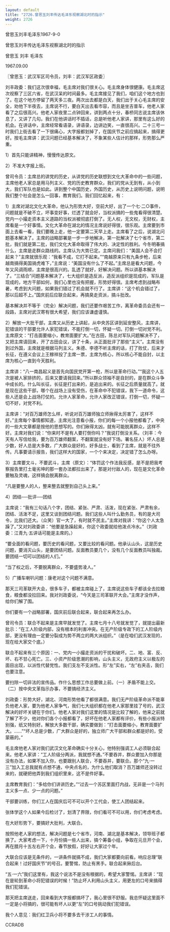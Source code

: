 ```yaml
---
layout: default
title: "2726.曾思玉刘丰传达毛泽东视察湖北时的指示"
weight: 2726
---
```


曾思玉刘丰毛泽东1967-9-0

曾思玉刘丰传达毛泽东视察湖北时的指示

曾思玉 刘丰 毛泽东

1967.09.00

〖曾思玉：武汉军区司令员，刘丰：武汉军区政委〗

刘丰政委：我们这次很幸福，毛主席对我们很关心。毛主席身体很健康。毛主席这次视察了三区六省，在武汉呆的时间最多。毛主席接见了我们，咱们这个地方也到了。在这个地方停留了两天多三夜。两次出去都是白天，我们出于关心毛主席的安全，劝他下半夜去，主席说不行，要白天出去看市容，而且是坐吉普车，他老人家看了之后很高兴。他老人家夜里二点钟回来，讲到两点十分，春桥同志说主席该休息了，又讲了几句。我们在他讲话时不插话，总是听他老人家讲，那里有这么好的机会。在讲话中，主席经常看语录，讲语录，边讲边笑，一直很高兴。二十三号一时我们上街去看了一下很痛心，大字报都划掉了，在国庆节之前应搞起来，搞得更好。按毛主席讲：武汉问题已经基本解决了，不象某些人估计的那样，形势那么严重。

1）首先只能讲精神，慢慢传达原文。

2）不准大字报上街。

曾司令员：主席总的讲党的历史，从讲党的历史联想到文化大革命中的一些问题，主席他老人家总是用马列主义、党的历史教育群众，我们的党从无到有，从小到大，我们军队也是如此。讲到整个中国历史，外国历史，从历史上说明问题，说明我们整个社会是怎么一回事，教育我们。我们回忆起来，有：

1）主席对湖北文化大革命，他认为形势大好，空前大好，出了一个七·二○事件，问题就是不破不立，坏事变好事，烂透了就会好，当权派搞的一些鬼看得很清楚。党内一小撮走资本主义道路的当权派被彻底打倒了。无人权，无文权，无财权，主席看是一个好事情。文化大革命在湖北的情况主席说好得很，很乐观。主席要到市面上去看一看，我们要晚上走，他一定要第二天早上走。主席看了之后，说湖北问题基本解决了。主席的战略部署是一步一步地解决，第一批解决了七个省市，第二批，我们就是第二批，我们文化大革命取得了伟大的、决定性的胜利。今冬明春搞什么，主席是走群众路线的。主席认为大势已定。主席问我们：“美国人会不会打起来？”主席就很乐观：“我看不成，它打不起来。”“南越原来只有九条步枪，后来越南搞得美国骑虎难下，”主席说：“美国没有什么了不起。”主席总是看大问题，今年又风调雨顺，主席是很高兴的。乱透了就好，好解决问题。所以讲基本解决了。“三结合”问题基本解决了，七大组织是造反派，造反派组织是现成的，军队是现成的，地方干部如何，我们心里也没有把握，形势好得很。主席考虑到战略布暑，考虑到大问题，如果我们错过了机会就不行了。主席讲：“这个机会错过了，那以后超不上。”国庆前后应联合起来，再搞臭走资派，搞斗批改。

基本解决并不等于（完全）解决问题，我们还要作艰苦工作，离革命委员会还有一段路，主席对武汉寄有很大希望，我们应该谦虚谨慎。

2）解放一大批干部，主席又从历史上讲起，从中央苏区讲到延安整风，主席讲，犯错误的干部要允许人家犯错误，不能打倒一切，怀疑一切。打倒一切对党不利。主席原文：“打击面要缩小，教育面要扩大。”在古田，陈总对军队问题解决不了，又把主席请回来，开了古田会议，讲了十条，从正面批评了那些“主义”。主席没有到过外国，主席就是根据马列主义。朱德、李德不听主席的话，打了败仗，后来才长征，在遵义会议上王稼祥投了主席一票，主席为核心，所以核心不能自封，以主席为核心一直到今天胜利。

主席讲：“八一南昌起义是首先向国民党开第一枪，所以是革命行动。”“我这个人五次是被人家排挤的，后来又要请我回来。”所以群众领袖不是自封的，是在群众斗争中成长的。什么叫长征，长征是打出来的，是追出来的。长征之后质量就高了。就是现在这些干部，哪个在战场上没有受伤，在革命中不犯错误，我下一道命令，这些人还是会上战场打仗的。允许人家革命，允许人家改正错误，打倒一切，怀疑一切不好，对党不利。

主席讲：“对百万雄师怎么样，听说对百万雄师独立师揪得太厉害了，这样不好。”主席每个事情都知道，主席光注意看小报，你们的每一个小报他都看了，中央的一些大文章都是按他的思想写的。你们揪得太凶，就有可能脱离群众，这样不好。主席对我们说：“你来时不是有人要打倒你吗？”我说打倒没关系。（刘丰：今天有人写信给我，要为百万雄师翻案，不翻案就没有好下场。署名狂人）坏人总是少数，好人总是大多数，广大群众是好的，好多战士，看到了主席，就是不往外传。凡事要请示报告，我们这样大的国家，一个个来决定，决定错了怎么办呀。

3）主席要文斗，不要武斗，主席（原文）：“体罚这个作法我反感，是不是把我考察报告里打土毫劣坤的那一套办法都拉出来了，那是对付敌人的，现在是文化革命要触及灵魂，这样搞会脱离群众。

“凡是要整人的人，整来整去就整到自己头上来。”

4）团结──批评──团结

主席说：“我有三句话八个字，团结、紧张、严肃、活泼，现在紧张、严肃有余，团结、活泼不足，这里又谈到团结问题。我们这些人叫什么勤务员，有的是大司令，比我们还大。（众笑）官一大了，有时就不民主。”主席对我讲：“你这个人太急躁了。”又对刘政委讲：“他要是急躁起来，你这个政委就给他泼点冷水。”（刘政委：江青九·五讲话可能是主席的。）

“要全面的看问题，要历史的看问题，又要比较的看问题。他承认山头，这是历史问题，要消灭山头，是要团结问题。反面教员要几个，没有几个反面教员叫独裁。要团结一切可以团结的人们。”

“当了权之后，不要脱离群众，不要盛势凌人。”

5）广播车喇叭问题：康老对这个问题不满意。

那天三司革联开大会，很多车子，都被主席碰上了，主席说这些车子都该全去拉粮食，粮食都没拉回来。我对刘政委说，“今天是三司革联开大会。”主席才没作声，给你们解了围。

你们要有一个战略部署，国庆前后联合起来，联合起来再怎么办。

曾司令员：联合不起来是主席早就发觉了。主席七月十八号就发觉了，就提出最新批示：“在工人阶级内部，没有根本的利害冲突。在无产阶级专政下的工人阶级内部，更没有理由一定要分裂成为势不两立的两大派组织。”（是在咱们武汉发现的，现在给大家交个底。）

联合不起来有三个原因：一、党内一小撮走资派的干扰和破坏。二、地、富、反、坏、右不甘心死亡。三、小资产阶级思潮的影响，山头主义，无政府主义以极左的面目出现，以派性代替党性。我们支左不支派性。形“左”实右，“左”右夹击，我们也要注意。

要扫除一切非法的宣传品。作什么思想工作总要做上前。（一）矛盾不能上交。（二）按中央文革指示办事，不要搞经济主义。

刘政委：形势大好，湖北、河南形势他看了都很满意。我们无产阶级革命派不能辜负他老人家，要为他老人家争气，我们七大组织都在他老人家那里挂了号的，武汉解决的好坏关键在于你们。他老人家对我们这里的情况是比较了解的，他来之前就了解了不少，他对你们各个小报都看了，好坏在他老人家都有评价，有些小报派特别强，纸又特别好。解放大多数干部，确实要做到：“打击面要缩小，教育面要扩大。……”“坏人总是少数，广大群众是好的，独立师广大干部和群众都是好的，受蒙蔽的。”

毛主席他老人家对我们武汉文化革命确实十分关心，他特别强调工人必须联合起来。他老人家讲：“工人阶级分两派，我就想不通。”不要吞并，群众要加入你那是没有办法，如果不加入你，也要跟别人联合，不要吞并，要联合。那个“九·一三”加入工总我就有点想不通，中央点名的，为什么他们取消？百万雄师还没转过来的，就硬把他弄到我们组织里来，这不是件好事。

主席教育我们：“多给你们讲讲历史。”“过去一个苏区里面打内战，无非是一个马列主义多一点、少一点的问题。”

干部要训练，你们工人在国庆后可不可以开个工代会，使工人团结起来。

张体学这个人如果今后检讨了，划清了界限，你们看可不可以用，你们考虑考虑。

在大好形势下，要搞好大批判，大联合。

按照他老人家的想法，解决问题是七个省市，河南、湖北是基本解决，领导班子都换了。大家考虑一下，十月份搞一些人出来，搞个筹备小组，争取在元旦开个会，再在腊月十五左右开个会，春节放假，好好让大家过个年。

大联合应该是无条件的，一讲条件就搞不成，我们大家都要向前看。响应总理“联合起来！过好国庆节”的号召。要警惕，防止有黑手。联合起来揪后台。

“五·一六”我们这里有，我这个说法不是没有根据的，希望大家警惕。主席讲：“现在是轮到革命小将犯错误的时候！”防止坏人利用山头主义，用更左的口号来搞得我们犯错误。

那天把主席送走，回来看到大字报都搞坏了，我心里很不舒服。我总怀疑这里面不一定是小将搞的，很可能有坏人以更“左”的口号挑动我们犯错误。

我个人意见：我们红卫兵小将不要多去干涉工人的事情。

CCRADB

